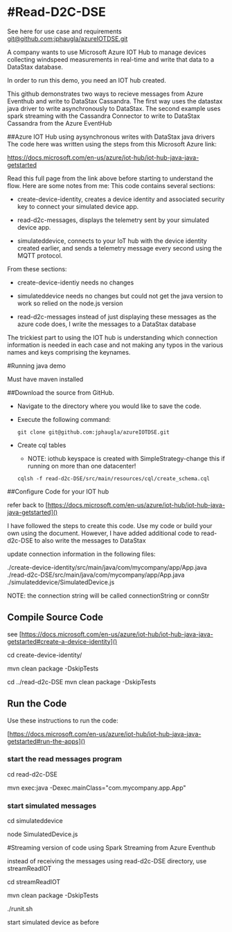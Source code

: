 #Read-D2C-DSE
========================
See here for use case and requirements 
[git@github.com:jphaugla/azureIOTDSE.git]()

A company wants to use Microsoft Azure IOT Hub to manage devices collecting windspeed measurements in real-time and write that data to a DataStax database.

In order to run this demo, you need an IOT hub created.

This github demonstrates two ways to recieve messages from Azure Eventhub and write to DataStax Cassandra.  The first way uses the datastax java driver to write asynchronously to DataStax.  The second example uses spark streaming with the Cassandra Connector to write to DataStax Cassandra from the Azure EventHub

##Azure IOT Hub using aysynchronous writes with DataStax java drivers
The code here was written using the steps from this Microsoft Azure link:

[https://docs.microsoft.com/en-us/azure/iot-hub/iot-hub-java-java-getstarted ]()

Read this full page from the link above before starting to understand the flow.  Here are some notes from me:
This code contains several sections:
  
*  create-device-identity, creates a device identity and associated security key to connect your simulated device app.
  
*  read-d2c-messages, displays the telemetry sent by your simulated device app.
 
*  simulateddevice, connects to your IoT hub with the device identity created earlier, and sends a telemetry message every second using the MQTT protocol.

From these sections:

*  	create-device-identiy needs no changes
  
*  	simulateddevice needs no changes but could not get the java version to work so relied on the node.js version
   
*  	read-d2c-messages   instead of just displaying these messages as the azure code does, I write the messages to a DataStax database

The trickiest part to using the IOT hub is understanding which connection information is needed in each case and not making any typos in the various names and keys comprising the keynames.   

#Running java demo

Must have maven installed 

##Download the source from GitHub.

  * Navigate to the directory where you would like to save the code.
  * Execute the following command:
 
 
       `git clone git@github.com:jphaugla/azureIOTDSE.git`

 * Create cql tables
     *  NOTE:  iothub keyspace is created with SimpleStrategy-change this if running on more than one datacenter!

    `cqlsh -f read-d2c-DSE/src/main/resources/cql/create_schema.cql`

##Configure Code for your IOT hub

refer back to 
[https://docs.microsoft.com/en-us/azure/iot-hub/iot-hub-java-java-getstarted]()

I have followed the steps to create this code.  Use my code or build your own using the document.  However, I have added additional code to read-d2c-DSE to also write the messages to DataStax

update connection information in the following files:

./create-device-identity/src/main/java/com/mycompany/app/App.java
./read-d2c-DSE/src/main/java/com/mycompany/app/App.java
./simulateddevice/SimulatedDevice.js


NOTE:  the connection string will be called connectionString or connStr

## Compile Source Code
 see [https://docs.microsoft.com/en-us/azure/iot-hub/iot-hub-java-java-getstarted#create-a-device-identity]()
 
 cd create-device-identity/

mvn clean package -DskipTests


 
cd ../read-d2c-DSE
mvn clean package -DskipTests

##  Run the Code

Use these instructions to run the code:

[https://docs.microsoft.com/en-us/azure/iot-hub/iot-hub-java-java-getstarted#run-the-apps]()

### start the read messages program

cd read-d2c-DSE

mvn exec:java -Dexec.mainClass="com.mycompany.app.App" 

### start simulated messages

cd simulateddevice

node SimulatedDevice.js

#Streaming version of code using Spark Streaming from Azure Eventhub 

instead of receiving the messages using read-d2c-DSE directory, use streamReadIOT

cd streamReadIOT

mvn clean package -DskipTests

./runit.sh


start simulated device as before
